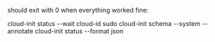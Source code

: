 
should exit with 0 when everything worked fine:

cloud-init status --wait
cloud-id
sudo cloud-init schema --system --annotate
cloud-init status --format json